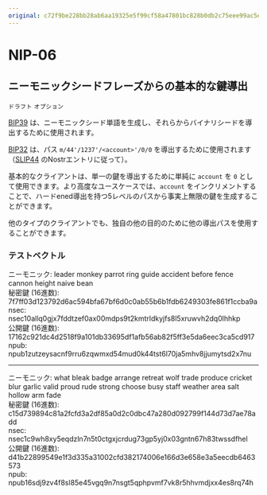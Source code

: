 ```yaml
---
original: c72f9be228bb28ab6aa19325e5f99cf58a47801bc828b0db2c75eee99ac5e8af
---
```


NIP-06
======

ニーモニックシードフレーズからの基本的な鍵導出
----------------------------------------------

`ドラフト` `オプション`

[BIP39](https://bips.xyz/39) は、ニーモニックシード単語を生成し、それらからバイナリシードを導出するために使用されます。

[BIP32](https://bips.xyz/32) は、パス `m/44'/1237'/<account>'/0/0` を導出するために使用されます（[SLIP44](https://github.com/satoshilabs/slips/blob/master/slip-0044.md) のNostrエントリに従って）。

基本的なクライアントは、単一の鍵を導出するために単純に `account` を `0` として使用できます。より高度なユースケースでは、`account` をインクリメントすることで、ハードened導出を持つ5レベルのパスから事実上無限の鍵を生成することができます。

他のタイプのクライアントでも、独自の他の目的のために他の導出パスを使用することができます。

### テストベクトル

ニーモニック: leader monkey parrot ring guide accident before fence cannon height naive bean\
秘密鍵 (16進数): 7f7ff03d123792d6ac594bfa67bf6d0c0ab55b6b1fdb6249303fe861f1ccba9a\
nsec: nsec10allq0gjx7fddtzef0ax00mdps9t2kmtrldkyjfs8l5xruwvh2dq0lhhkp\
公開鍵 (16進数): 17162c921dc4d2518f9a101db33695df1afb56ab82f5ff3e5da6eec3ca5cd917\
npub: npub1zutzeysacnf9rru6zqwmxd54mud0k44tst6l70ja5mhv8jjumytsd2x7nu

---

ニーモニック: what bleak badge arrange retreat wolf trade produce cricket blur garlic valid proud rude strong choose busy staff weather area salt hollow arm fade\
秘密鍵 (16進数): c15d739894c81a2fcfd3a2df85a0d2c0dbc47a280d092799f144d73d7ae78add\
nsec: nsec1c9wh8xy5eqdzln7n5t0ctgxjcrdug73gp5yj0x03gntn67h83twssdfhel\
公開鍵 (16進数): d41b22899549e1f3d335a31002cfd382174006e166d3e658e3a5eecdb6463573\
npub: npub16sdj9zv4f8sl85e45vgq9n7nsgt5qphpvmf7vk8r5hhvmdjxx4es8rq74h